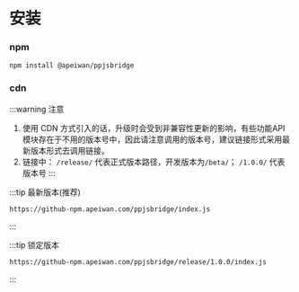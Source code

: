 
# 安装

### npm
```shell script
npm install @apeiwan/ppjsbridge
```

### cdn
:::warning 注意
1. 使用 CDN 方式引入的话，升级时会受到非兼容性更新的影响，有些功能API模块存在于不用的版本号中，因此请注意调用的版本号，建议链接形式采用最新版本形式去调用链接。
2. 链接中： `/release/` 代表正式版本路径，开发版本为`/beta/`； `/1.0.0/` 代表版本号
:::

:::tip 最新版本(推荐)
```html
https://github-npm.apeiwan.com/ppjsbridge/index.js
````
:::

:::tip 锁定版本
```html
https://github-npm.apeiwan.com/ppjsbridge/release/1.0.0/index.js
````
:::

